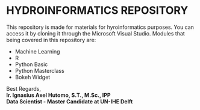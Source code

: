 # HYDROINFORMATICS REPOSITORY
This repository is made for materials for hyroinformatics purposes. You can access it by cloning it through the Microsoft Visual Studio. 
Modules that being covered in this repository are: 
- Machine Learning
- R
- Python Basic
- Python Masterclass
- Bokeh Widget

Best Regards,
<br>
<b>Ir. Ignasius Axel Hutomo, S.T., M.Sc., IPP
<br>
Data Scientist - Master Candidate at UN-IHE Delft
